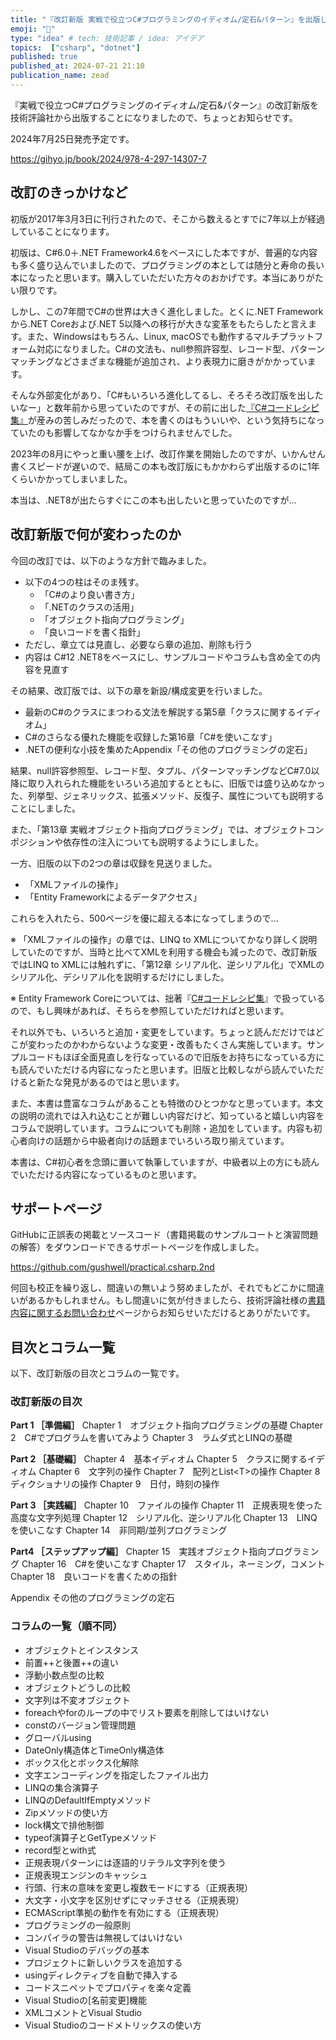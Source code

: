 ```yaml
---
title: "『改訂新版 実戦で役立つC#プログラミングのイディオム/定石&パターン』を出版します"
emoji: "📘"
type: "idea" # tech: 技術記事 / idea: アイデア
topics:  ["csharp", "dotnet"]
published: true
published_at: 2024-07-21 21:10
publication_name: zead
---
```



『実戦で役立つC#プログラミングのイディオム/定石&パターン』の改訂新版を技術評論社から出版することになりましたので、ちょっとお知らせです。

2024年7月25日発売予定です。

https://gihyo.jp/book/2024/978-4-297-14307-7


## 改訂のきっかけなど

初版が2017年3月3日に刊行されたので、そこから数えるとすでに7年以上が経過していることになります。

初版は、C#6.0＋.NET Framework4.6をベースにした本ですが、普遍的な内容も多く盛り込んでいましたので、プログラミングの本としては随分と寿命の長い本になったと思います。購入していただいた方々のおかげです。本当にありがたい限りです。

しかし、この7年間でC#の世界は大きく進化しました。とくに.NET Frameworkから.NET Coreおよび.NET 5以降への移行が大きな変革をもたらしたと言えます。また、Windowsはもちろん、Linux, macOSでも動作するマルチプラットフォーム対応になりました。C#の文法も、null参照許容型、レコード型、パターンマッチングなどさまざまな機能が追加され、より表現力に磨きがかかっています。

そんな外部変化があり、「C#もいろいろ進化してるし、そろそろ改訂版を出したいなー」と数年前から思っていたのですが、その前に出した[『C#コードレシピ集』](https://www.amazon.co.jp/C-%E3%82%B3%E3%83%BC%E3%83%89%E3%83%AC%E3%82%B7%E3%83%94%E9%9B%86-%E5%87%BA%E4%BA%95-%E7%A7%80%E8%A1%8C/dp/4297122650/)が産みの苦しみだったので、本を書くのはもういいや、という気持ちになっていたのも影響してなかなか手をつけられませんでした。

2023年の8月にやっと重い腰を上げ、改訂作業を開始したのですが、いかんせん書くスピードが遅いので、結局この本も改訂版にもかかわらず出版するのに1年くらいかかってしまいました。

本当は、.NET8が出たらすぐにこの本も出したいと思っていたのですが...


## 改訂新版で何が変わったのか

今回の改訂では、以下のような方針で臨みました。

- 以下の4つの柱はそのま残す。  
   - 「C#のより良い書き方」
   - 「.NETのクラスの活用」
   - 「オブジェクト指向プログラミング」
   - 「良いコードを書く指針」
- ただし、章立ては見直し、必要なら章の追加、削除も行う
- 内容は C#12 .NET8をベースにし、サンプルコードやコラムも含め全ての内容を見直す

その結果、改訂版では、以下の章を新設/構成変更を行いました。

- 最新のC#のクラスにまつわる文法を解説する第5章「クラスに関するイディオム」
- C#のさらなる優れた機能を収録した第16章「C#を使いこなす」
- .NETの便利な小技を集めたAppendix「その他のプログラミングの定石」

結果、null許容参照型、レコード型、タプル、パターンマッチングなどC#7.0以降に取り入れられた機能をいろいろ追加するとともに、旧版では盛り込めなかった、列挙型、ジェネリックス、拡張メソッド、反復子、属性についても説明することにしました。

また、「第13章 実戦オブジェクト指向プログラミング」では、オブジェクトコンポジションや依存性の注入についても説明するようにしました。

一方、旧版の以下の2つの章は収録を見送りました。

- 「XMLファイルの操作」
- 「Entity Frameworkによるデータアクセス」

これらを入れたら、500ページを優に超える本になってしまうので...

※ 「XMLファイルの操作」の章では、LINQ to XMLについてかなり詳しく説明していたのですが、当時と比べてXMLを利用する機会も減ったので、改訂新版ではLINQ to XMLには触れずに、「第12章 シリアル化、逆シリアル化」でXMLのシリアル化、デシリアル化を説明するだけにしました。

※ Entity Framework Coreについては、拙著『[C#コードレシピ集](https://www.amazon.co.jp/dp/4297122650/)』で扱っているので、もし興味があれば、そちらを参照していただければと思います。

それ以外でも、いろいろと追加・変更をしています。ちょっと読んだだけではどこが変わったのかわからないような変更・改善もたくさん実施しています。サンプルコードもほぼ全面見直しを行なっているので旧版をお持ちになっている方にも読んでいただける内容になったと思います。旧版と比較しながら読んでいただけると新たな発見があるのではと思います。

また、本書は豊富なコラムがあることも特徴のひとつかなと思っています。本文の説明の流れでは入れ込むことが難しい内容だけど、知っていると嬉しい内容をコラムで説明しています。コラムについても削除・追加をしています。内容も初心者向けの話題から中級者向けの話題までいろいろ取り揃えています。

本書は、C#初心者を念頭に置いて執筆していますが、中級者以上の方にも読んでいただける内容になっているものと思います。

## サポートページ

GitHubに正誤表の掲載とソースコード（書籍掲載のサンプルコートと演習問題の解答）をダウンロードできるサポートページを作成しました。

https://github.com/gushwell/practical.csharp.2nd


何回も校正を繰り返し、間違いの無いよう努めましたが、それでもどこかに間違いがあるかもしれません。もし間違いに気が付きましたら、技術評論社様の[書籍内容に関するお問い合わせ](https://gihyo.jp/site/inquiry/book?ISBN=978-4-297-14307-7)ページからお知らせいただけるとありがたいです。


## 目次とコラム一覧

以下、改訂新版の目次とコラムの一覧です。

### 改訂新版の目次

**Part 1 ［準備編］**
Chapter 1　オブジェクト指向プログラミングの基礎
Chapter 2　C#でプログラムを書いてみよう
Chapter 3　ラムダ式とLINQの基礎

**Part 2 ［基礎編］**
Chapter 4　基本イディオム
Chapter 5　クラスに関するイディオム
Chapter 6　文字列の操作
Chapter 7　配列とList\<T\>の操作
Chapter 8　ディクショナリの操作
Chapter 9　日付，時刻の操作

**Part 3 ［実践編］**
Chapter 10　ファイルの操作
Chapter 11　正規表現を使った高度な文字列処理
Chapter 12　シリアル化、逆シリアル化
Chapter 13　LINQを使いこなす
Chapter 14　非同期/並列プログラミング

**Part4 ［ステップアップ編］**
Chapter 15　実践オブジェクト指向プログラミング
Chapter 16　C#を使いこなす
Chapter 17　スタイル，ネーミング，コメント
Chapter 18　良いコードを書くための指針

Appendix その他のプログラミングの定石


### コラムの一覧（順不同）

- オブジェクトとインスタンス
- 前置++と後置++の違い
- 浮動小数点型の比較
- オブジェクトどうしの比較
- 文字列は不変オブジェクト
- foreachやforのループの中でリスト要素を削除してはいけない
- constのバージョン管理問題
- グローバルusing
- DateOnly構造体とTimeOnly構造体
- ボックス化とボックス化解除
- 文字エンコーディングを指定したファイル出力
- LINQの集合演算子
- LINQのDefaultIfEmptyメソッド
- Zipメソッドの使い方
- lock構文で排他制御
- typeof演算子とGetTypeメソッド
- record型とwith式
- 正規表現パターンには逐語的リテラル文字列を使う
- 正規表現エンジンのキャッシュ
- 行頭、行末の意味を変更し複数モードにする（正規表現）
- 大文字・小文字を区別せずにマッチさせる（正規表現）
- ECMAScript準拠の動作を有効にする（正規表現）
- プログラミングの一般原則
- コンパイラの警告は無視してはいけない
- Visual Studioのデバッグの基本
- プロジェクトに新しいクラスを追加する
- usingディレクティブを自動で挿入する
- コードスニペットでプロパティを楽々定義
- Visual Studioの[名前変更]機能
- XMLコメントとVisual Studio
- Visual Studioのコードメトリックスの使い方
